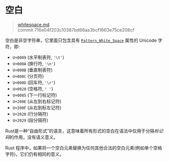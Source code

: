 # 空白

>[whitespace.md](https://github.com/rust-lang/reference/blob/master/src/whitespace.md)\
>commit 716e04f203c10387bd66aa3bcf1663e75ce208cf

空白是非空字符串，它里面只包含具有 [`Pattern_White_Space`] 属性的 Unicode 字符，即:

- `U+0009` (水平制表符, `'\t'`)
- `U+000A` (换行符, `'\n'`)
- `U+000B` (垂直制表符)
- `U+000C` (分页符)
- `U+000D` (回车符, `'\r'`)
- `U+0020` (空格符, `' '`)
- `U+0085` (下一行标记符)
- `U+200E` (从左到右标记符)
- `U+200F` (从右到标左记符)
- `U+2028` (行分隔符)
- `U+2029` (段分隔符)

Rust是一种“自由形式”的语言，这意味着所有形式的空白在语法中仅用于分隔*标记码*的作用，没有语义意义。

Rust 程序中，如果将一个空白元素替换为任何其他合法的空白元素(例如单个空格字符)，它们仍有相同的意义。

[`Pattern_White_Space`]: https://www.unicode.org/reports/tr31/
